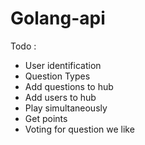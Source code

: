 # Golang-api
Todo : 
- User identification
- Question Types
- Add questions to hub
- Add users to hub
- Play simultaneously
- Get points 
- Voting for question we like
